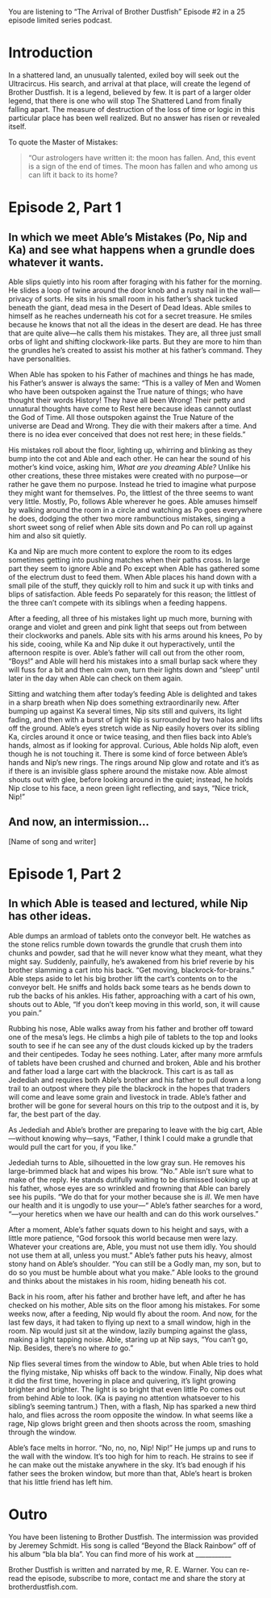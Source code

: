 You are listening to “The Arrival of Brother Dustfish” Episode #2 in a 25 episode limited series podcast.

# Introduction

In a shattered land, an unusually talented, exiled boy will seek out the Ultracircus. His search, and arrival at that place, will create the legend of Brother Dustfish. It is a legend, believed by few. It is part of a larger older legend, that there is one who will stop The Shattered Land from finally falling apart. The measure of destruction of the loss of time or logic in this particular place has been well realized. But no answer has risen or revealed itself.

To quote the Master of Mistakes:
> “Our astrologers have written it: the moon has fallen. And, this event is a sign of the end of times. The moon has fallen and who among us can lift it back to its home?

# Episode 2, Part 1

## In which we meet Able’s Mistakes (Po, Nip and Ka) and see what happens when a grundle does whatever it wants.

Able slips quietly into his room after foraging with his father for the morning. He slides a loop of twine around the door knob and a rusty nail in the wall—privacy of sorts. He sits in his small room in his father’s shack tucked beneath the giant, dead mesa in the Desert of Dead Ideas. Able smiles to himself as he reaches underneath his cot for a secret treasure. He smiles because he knows that not all the ideas in the desert are dead. He has three that are quite alive—he calls them his mistakes. They are, all three just small orbs of light and shifting clockwork-like parts. But they are more to him than the grundles he’s created to assist his mother at his father’s command. They have personalities.

When Able has spoken to his Father of machines and things he has made, his Father’s answer is always the same: “This is a valley of Men and Women who have been outspoken against the True nature of things; who have thought their words History! They have all been Wrong! Their petty and unnatural thoughts have come to Rest here because ideas cannot outlast the God of Time. All those outspoken against the True Nature of the universe are Dead and Wrong. They die with their makers after a time. And there is no idea ever conceived that does not rest here; in these fields.”

His mistakes roll about the floor, lighting up, whirring and blinking as they bump into the cot and Able and each other. He can hear the sound of his mother’s kind voice, asking him, *What are you dreaming Able?* Unlike his other creations, these three mistakes were created with no purpose—or rather he gave them no purpose. Instead he tried to imagine what purpose they might want for themselves. Po, the littlest of the three seems to want very little. Mostly, Po, follows Able wherever he goes. Able amuses himself by walking around the room in a circle and watching as Po goes everywhere he does, dodging the other two more rambunctious mistakes, singing a short sweet song of relief when Able sits down and Po can roll up against him and also sit quietly.

Ka and Nip are much more content to explore the room to its edges sometimes getting into pushing matches when their paths cross. In large part they seem to ignore Able and Po except when Able has gathered some of the electrum dust to feed them. When Able places his hand down with a small pile of the stuff, they quickly roll to him and suck it up with tinks and blips of satisfaction. Able feeds Po separately for this reason; the littlest of the three can’t compete with its siblings when a feeding happens.

After a feeding, all three of his mistakes light up much more, burning with orange and violet and green and pink light that seeps out from between their clockworks and panels. Able sits with his arms around his knees, Po by his side, cooing, while Ka and Nip duke it out hyperactively, until the afternoon respite is over. Able’s father will call out from the other room, “Boys!” and Able will herd his mistakes into a small burlap sack where they will fuss for a bit and then calm own, turn their lights down and “sleep” until later in the day when Able can check on them again.

Sitting and watching them after today’s feeding Able is delighted and takes in a sharp breath when Nip does something extraordinarily new. After bumping up against Ka several times, Nip sits still and quivers, its light fading, and then with a burst of light Nip is surrounded by two halos and lifts off the ground. Able’s eyes stretch wide as Nip easily hovers over its sibling Ka, circles around it once or twice teasing, and then flies back into Able’s hands, almost as if looking for approval. Curious, Able holds Nip aloft, even though he is not touching it. There is some kind of force between Able’s hands and Nip’s new rings. The rings around Nip glow and rotate and it’s as if there is an invisible glass sphere around the mistake now. Able almost shouts out with glee, before looking around in the quiet; instead, he holds Nip close to his face, a neon green light reflecting, and says, “Nice trick, Nip!”

## And now, an intermission…

[Name of song and writer]

# Episode 1, Part 2

## In which Able is teased and lectured, while Nip has other ideas.

Able dumps an armload of tablets onto the conveyor belt. He watches as the stone relics rumble down towards the grundle that crush them into chunks and powder, sad that he will never know what they meant, what they might say. Suddenly, painfully, he’s awakened from his brief reverie by his brother slamming a cart into his back. “Get moving, blackrock-for-brains.” Able steps aside to let his big brother lift the cart’s contents on to the conveyor belt. He sniffs and holds back some tears as he bends down to rub the backs of his ankles. His father, approaching with a cart of his own, shouts out to Able, “If you don’t keep moving in this world, son, it will cause you pain.”

Rubbing his nose, Able walks away from his father and brother off toward one of the mesa’s legs. He climbs a high pile of tablets to the top and looks south to see if he can see any of the dust clouds kicked up by the traders and their centipedes. Today he sees nothing. Later, after many more armfuls of tablets have been crushed and churned and broken, Able and his brother and father load a large cart with the blackrock. This cart is as tall as Jedediah and requires both Able’s brother and his father to pull down a long trail to an outpost where they pile the blackrock in the hopes that traders will come and leave some grain and livestock in trade. Able’s father and brother will be gone for several hours on this trip to the outpost and it is, by far, the best part of the day.

As Jedediah and Able’s brother are preparing to leave with the big cart, Able—without knowing why—says, “Father, I think I could make a grundle that would pull the cart for you, if you like.”

Jedediah turns to Able, silhouetted in the low gray sun. He removes his large-brimmed black hat and wipes his brow. “No.” Able isn’t sure what to make of the reply. He stands dutifully waiting to be dismissed looking up at his father, whose eyes are so wrinkled and frowning that Able can barely see his pupils. “We do that for your mother because she is *ill*. We men have our health and it is ungodly to use your—“ Able’s father searches for a word, “—your heretics when we have our health and can do this work ourselves.”

After a moment, Able’s father squats down to his height and says, with a little more patience, “God forsook this world because men were lazy. Whatever your creations are, Able, you must not use them idly. You should not use them at all, unless you must.” Able’s father puts his heavy, almost stony hand on Able’s shoulder. “You can still be a Godly man, my son, but to do so you must be humble about what you make.” Able looks to the ground and thinks about the mistakes in his room, hiding beneath his cot.

Back in his room, after his father and brother have left, and after he has checked on his mother, Able sits on the floor among his mistakes. For some weeks now, after a feeding, Nip would fly about the room. And now, for the last few days, it had taken to flying up next to a small window, high in the room. Nip would just sit at the window, lazily bumping against the glass, making a light tapping noise. Able, staring up at Nip says, “You can’t go, Nip. Besides, there’s no where *to* go.”

Nip flies several times from the window to Able, but when Able tries to hold the flying mistake, Nip whisks off back to the window. Finally, Nip does what it did the first time, hovering in place and quivering, it’s light growing brighter and brighter. The light is so bright that even little Po comes out from behind Able to look. (Ka is paying no attention whatsoever to his sibling’s seeming tantrum.) Then, with a flash, Nip has sparked a new third halo, and flies across the room opposite the window. In what seems like a rage, Nip glows bright green and then shoots across the room, smashing through the window.

Able’s face melts in horror. “No, no, no, Nip! Nip!” He jumps up and runs to the wall with the window. It’s too high for him to reach. He strains to see if he can make out the mistake anywhere in the sky. It’s bad enough if his father sees the broken window, but more than that, Able’s heart is broken that his little friend has left him.

# Outro

You have been listening to Brother Dustfish. The intermission was provided by Jeremey Schmidt. His song is called “Beyond the Black Rainbow” off of his album “bla bla bla”. You can find more   of his work at ___________

Brother Dustfish is written and narrated by me, R. E. Warner. You can re-read the episode, subscribe to more, contact me and share the story at brotherdustfish.com.